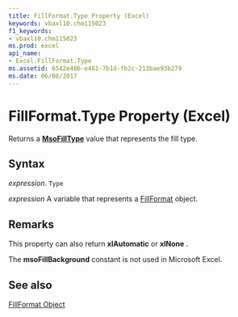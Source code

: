 ```yaml
---
title: FillFormat.Type Property (Excel)
keywords: vbaxl10.chm115023
f1_keywords:
- vbaxl10.chm115023
ms.prod: excel
api_name:
- Excel.FillFormat.Type
ms.assetid: 6542e486-e461-7b1d-fb2c-213bae93b279
ms.date: 06/08/2017
---
```



# FillFormat.Type Property (Excel)

Returns a  **[MsoFillType](./Office.MsoFillType.md)** value that represents the fill type.


## Syntax

 _expression_. `Type`

 _expression_ A variable that represents a [FillFormat](./Excel.FillFormat.md) object.


## Remarks

This property can also return  **xlAutomatic** or **xlNone** .

The  **msoFillBackground** constant is not used in Microsoft Excel.


## See also


[FillFormat Object](Excel.FillFormat.md)

